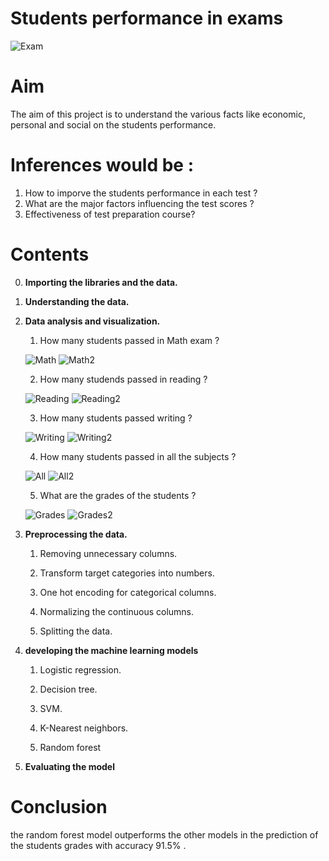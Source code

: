 # Students performance in exams

![Exam](images/exam.jpg "exam")

# Aim
The aim of this project is to understand the various facts like economic, personal and social on the students performance.

# Inferences would be :
1. How to imporve the students performance in each test ?
2. What are the major factors influencing the test scores ?
3. Effectiveness of test preparation course?

# Contents
0. **Importing the libraries and the data.**

1. **Understanding the data.**

2. **Data analysis and visualization.**

    1. How many students passed in Math exam ? 


    ![Math](images/math.png "math")
    ![Math2](images/math2.png "math2")


    2. How many studends passed in reading ? 


    ![Reading](images/reading.png "reading")
    ![Reading2](images/reading2.png "reading2")


    3. How many students passed writing ?


    ![Writing](images/writing.png "writing")
    ![Writing2](images/writing2.png "writing2")


    4. How many students passed in all the subjects ? 


    ![All](images/all.png "all")
    ![All2](images/all2.png "all2")
    
    
    5. What are the grades of the students ?


    ![Grades](images/grades.png "grades")
    ![Grades2](images/grades2.png "grades2")


3. **Preprocessing the data.**

    1. Removing unnecessary columns.

    2. Transform target categories into numbers.

    3. One hot encoding for categorical columns.

    4. Normalizing the continuous columns.

    5. Splitting the data.

4. **developing the machine learning models**

    1. Logistic regression.

    2. Decision tree.

    3. SVM.

    4. K-Nearest neighbors.

    5. Random forest

5. **Evaluating the model**

# Conclusion

the random forest model outperforms the other models in the prediction of the students grades with accuracy 91.5% .
